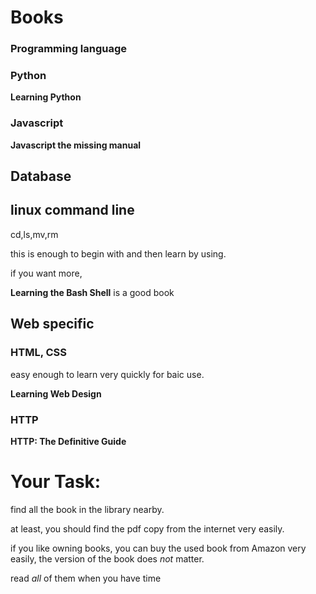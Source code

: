 # Books 

### Programming language

### Python

__Learning Python__


### Javascript

__Javascript the missing manual__


## Database

## linux command line

cd,ls,mv,rm

this is enough to begin with and then learn by using.

if you want more,

__Learning the Bash Shell__ is a good book


## Web specific

### HTML, CSS

easy enough to learn very quickly for baic use.

__Learning Web Design__

### HTTP

__HTTP: The Definitive Guide__


# Your Task: 

find all the book in the library nearby.

at least, you should find the pdf copy from the internet very easily.

if you like owning books, you can buy the used book from Amazon very easily,
the version of the book does *not* matter.

read *all* of them when you have time

